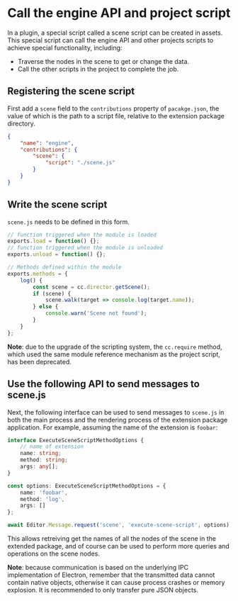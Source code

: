 # Call the engine API and project script

In a plugin, a special script called a scene script can be created in assets\. This special script can call the engine API and other projects scripts to achieve special functionality, including:

- Traverse the nodes in the scene to get or change the data.
- Call the other scripts in the project to complete the job.

## Registering the scene script

First add a `scene` field to the `contributions` property of `pacakge.json`, the value of which is the path to a script file, relative to the extension package directory.

```json
{
    "name": "engine",
    "contributions": {
        "scene": {
            "script": "./scene.js"
        }
    }
}
```

## Write the scene script

`scene.js` needs to be defined in this form.

```javascript
// function triggered when the module is loaded
exports.load = function() {};
// function triggered when the module is unloaded
exports.unload = function() {};

// Methods defined within the module
exports.methods = {
    log() {
        const scene = cc.director.getScene();
        if (scene) {
            scene.walk(target => console.log(target.name));
        } else {
            console.warn('Scene not found');
        }
    }
};
```

**Note**: due to the upgrade of the scripting system, the `cc.require` method, which used the same module reference mechanism as the project script, has been deprecated.

## Use the following API to send messages to scene.js

Next, the following interface can be used to send messages to `scene.js` in both the main process and the rendering process of the extension package application. For example, assuming the name of the extension is `foobar`:

```typescript
interface ExecuteSceneScriptMethodOptions {
    // name of extension
    name: string;
    method: string;
    args: any[];
}

const options: ExecuteSceneScriptMethodOptions = {
    name: 'foobar',
    method: 'log',
    args: []
};

await Editor.Message.request('scene', 'execute-scene-script', options); 
```

This allows retreiving get the names of all the nodes of the scene in the extended package, and of course can be used to perform more queries and operations on the scene nodes.

**Note**: because communication is based on the underlying IPC implementation of Electron, remember that the transmitted data cannot contain native objects, otherwise it can cause process crashes or memory explosion. It is recommended to only transfer pure JSON objects.


